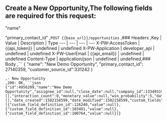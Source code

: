 ## Create a New Opportunity,The following fields are required for this request:

"name"

"primary_contact_id"
,```POST {{base_url}}/opportunities```
,### Headers
,Key | Value | Description | Type
--- | --- | --- | ---
X-PW-AccessToken | {{api_token}} | undefined | undefined
X-PW-Application | developer_api | undefined | undefined
X-PW-UserEmail | {{api_email}} | undefined | undefined
Content-Type | application/json | undefined | undefined,### Body
,```
{
  "name": "New Demo Opportunity",
  "primary_contact_id": 27140359,
  "customer_source_id":331242
}
```,### Example Responses
,- New Opportunity
,200: OK,```json
{"id":4956209,"name":"New Demo Opportunity","assignee_id":null,"close_date":null,"company_id":13349319,"company_name":"Noemail","customer_source_id":331242,"details":null,"loss_reason_id":null,"pipeline_id":213214,"pipeline_stage_id":987790,"primary_contact_id":27140359,"priority":"None","status":"Open","tags":[],"interaction_count":0,"monetary_value":null,"win_probability":5,"date_last_contacted":null,"leads_converted_from":[],"date_created":1502158599,"date_modified":1502158599,"custom_fields":[{"custom_field_definition_id":126240,"value":null},{"custom_field_definition_id":103481,"value":null},{"custom_field_definition_id":100764,"value":null}]}
```